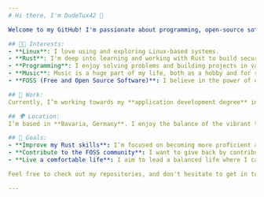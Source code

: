 ```yaml
---
# Hi there, I'm DudeTux42 👋

Welcome to my GitHub! I'm passionate about programming, open-source software, and technology. Here's a little bit about me:

## 👨‍💻 Interests:
- **Linux**: I love using and exploring Linux-based systems.
- **Rust**: I'm deep into learning and working with Rust to build secure and efficient software.
- **Programming**: I enjoy solving problems and building projects in various programming languages, with a focus on Rust.
- **Music**: Music is a huge part of my life, both as a hobby and for relaxation.
- **FOSS (Free and Open Source Software)**: I believe in the power of open-source communities and try to contribute whenever I can.

## 💼 Work:
Currently, I’m working towards my **application development degree** in **IT Specialist (Fachinformatiker Anwendungsentwicklung)** in Germany (Bavaria). I’m gaining hands-on experience in software development while learning the ins and outs of coding and problem-solving.

## 🌍 Location:
I’m based in **Bavaria, Germany**. I enjoy the balance of the vibrant tech scene and the calm of the countryside.

## 🎯 Goals:
- **Improve my Rust skills**: I’m focused on becoming more proficient and secure with Rust to build reliable, performant applications.
- **Contribute to the FOSS community**: I want to give back by contributing to open-source projects that help others and advance the tech ecosystem.
- **Live a comfortable life**: I aim to lead a balanced life where I can continue learning, building, and enjoying the things I love.

Feel free to check out my repositories, and don't hesitate to get in touch if you share similar interests or want to collaborate!

---
```

